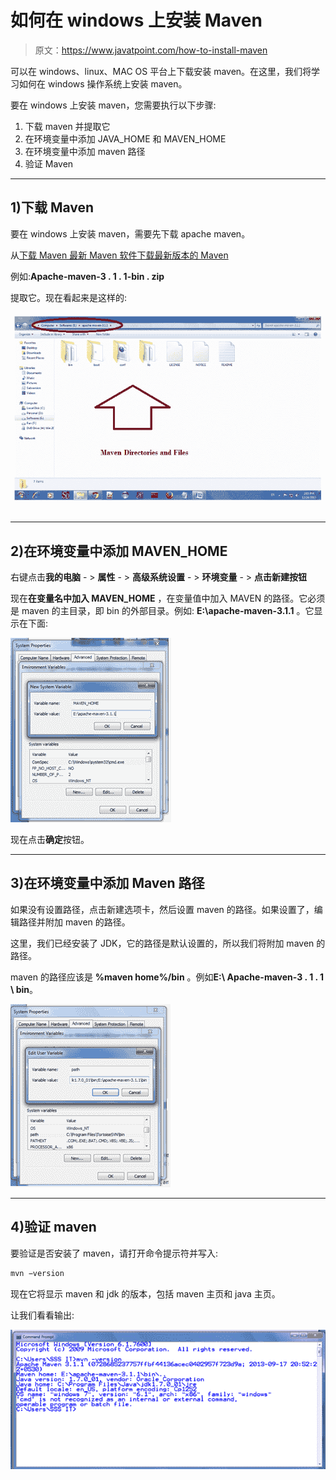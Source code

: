 # 如何在 windows 上安装 Maven

> 原文：<https://www.javatpoint.com/how-to-install-maven>

可以在 windows、linux、MAC OS 平台上下载安装 maven。在这里，我们将学习如何在 windows 操作系统上安装 maven。

要在 windows 上安装 maven，您需要执行以下步骤:

1.  下载 maven 并提取它
2.  在环境变量中添加 JAVA_HOME 和 MAVEN_HOME
3.  在环境变量中添加 maven 路径
4.  验证 Maven

* * *

## 1)下载 Maven

要在 windows 上安装 maven，需要先下载 apache maven。

从[下载 Maven 最新 Maven 软件下载最新版本的 Maven](https://maven.apache.org/download.cgi)

例如:**Apache-maven-3 . 1 . 1-bin . zip**

提取它。现在看起来是这样的:

![maven structure](img/66aa98d49f0dc312d08fd1e433506544.png)

* * *

## 2)在环境变量中添加 MAVEN_HOME

右键点击**我的电脑** - > **属性** - > **高级系统设置** - > **环境变量** - > **点击新建按钮**

现在**在变量名中加入 MAVEN_HOME** ，在变量值中加入 MAVEN 的路径。它必须是 maven 的主目录，即 bin 的外部目录。例如: **E:\apache-maven-3.1.1** 。它显示在下面:

![maven home directory](img/bcd58440f3aa2ce20fa07cf9f375da9c.png)

现在点击**确定**按钮。

* * *

## 3)在环境变量中添加 Maven 路径

如果没有设置路径，点击新建选项卡，然后设置 maven 的路径。如果设置了，编辑路径并附加 maven 的路径。

这里，我们已经安装了 JDK，它的路径是默认设置的，所以我们将附加 maven 的路径。

maven 的路径应该是 **%maven home%/bin** 。例如**E:\ Apache-maven-3 . 1 . 1 \ bin**。

![maven path](img/9821713507cbaaced6a200cb877b67d2.png)

* * *

## 4)验证 maven

要验证是否安装了 maven，请打开命令提示符并写入:

```java
mvn −version

```

现在它将显示 maven 和 jdk 的版本，包括 maven 主页和 java 主页。

让我们看看输出:

![maven verification output](img/ceebd95f6b212541233d5a87608c213d.png)